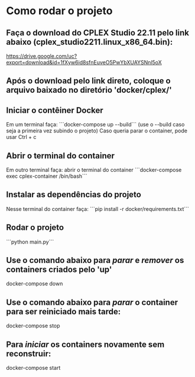 # Como rodar o projeto

## Faça o download do CPLEX Studio 22.11 pelo link abaixo (cplex_studio2211.linux_x86_64.bin):
https://drive.google.com/uc?export=download&id=1fXyw6id8sfnEuveO5PwYbXUAYSNnl5oX
## Após o download pelo link direto, coloque o arquivo baixado no diretório 'docker/cplex/'

## Iniciar o contêiner Docker
<p>
Em um terminal faça:
```docker-compose up --build```
(use o --build caso seja a primeira vez subindo o projeto) 
Caso queria parar o container, pode usar Ctrl + c
</p>


## Abrir o terminal do container 
<p>
Em outro terminal faça: abrir o terminal do container 
```docker-compose exec cplex-container /bin/bash```
</p>

## Instalar as dependências do projeto
<p>
Nesse terminal do container faça:
```pip install -r docker/requirements.txt```
</p>

## Rodar o projeto
<p>
```python main.py```
</p>

## Use o comando abaixo para *parar* e *remover* os containers criados pelo 'up'
docker-compose down

## Use o comando abaixo para *parar* o container para ser reiniciado mais tarde:
docker-compose stop

## Para *iniciar* os containers novamente sem reconstruir:
docker-compose start
